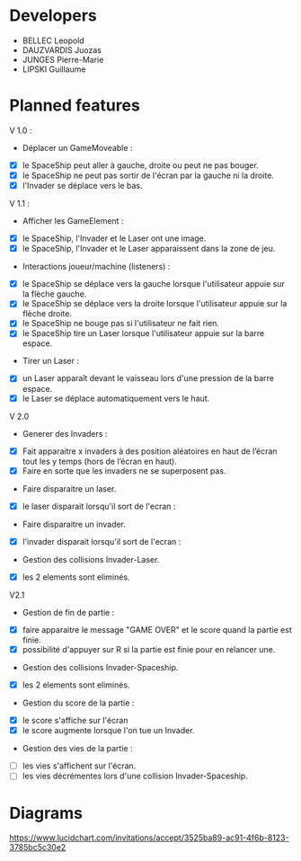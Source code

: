 # Developers

* BELLEC Leopold
* DAUZVARDIS Juozas
* JUNGES Pierre-Marie
* LIPSKI Guillaume

# Planned features

V 1.0 :
* Déplacer un GameMoveable :
 - [x] le SpaceShip peut aller à gauche, droite ou peut ne pas bouger.
 - [x] le SpaceShip ne peut pas sortir de l'écran par la gauche ni la droite.
 - [x] l'Invader se déplace vers le bas.

V 1.1 :
* Afficher les GameElement :
 - [x] le SpaceShip, l'Invader et le Laser ont une image. 
 - [x] le SpaceShip, l'Invader et le Laser apparaissent dans la zone de jeu. 
* Interactions joueur/machine (listeners) :
 - [x] le SpaceShip se déplace vers la gauche lorsque l'utilisateur appuie sur la flèche gauche. 
 - [x] le SpaceShip se déplace vers la droite lorsque l'utilisateur appuie sur la flèche droite. 
 - [x] le SpaceShip ne bouge pas si l'utilisateur ne fait rien. 
 - [x] le SpaceShip tire un Laser lorsque l'utilisateur appuie sur la barre espace. 
* Tirer un Laser :
 - [x] un Laser apparaît devant le vaisseau lors d'une pression de la barre espace. 
 - [x] le Laser se déplace automatiquement vers le haut. 

V 2.0
* Generer des Invaders :
 - [x] Fait apparaitre x invaders à des position aléatoires en haut de l’écran tout les y temps (hors de l’écran en haut).
 - [x] Faire en sorte que les invaders ne se superposent pas.
* Faire disparaitre un laser.
 - [x] le laser disparait lorsqu'il sort de l'ecran :
* Faire disparaitre un invader.
 - [x] l'invader disparait lorsqu'il sort de l'ecran :
* Gestion des collisions Invader-Laser.
 - [x] les 2 elements sont eliminés.
 
 V2.1
 * Gestion de fin de partie :
 - [x] faire apparaitre le message "GAME OVER" et le score quand la partie est finie.
 - [x] possibilité d'appuyer sur R si la partie est finie pour en relancer une.
 * Gestion des collisions Invader-Spaceship.
 - [x] les 2 elements sont eliminés.
 * Gestion du score de la partie :
 - [x] le score s'affiche sur l'écran
 - [x] le score augmente lorsque l'on tue un Invader.
  * Gestion des vies de la partie :
 - [ ] les vies s'affichent sur l'écran.
 - [ ] les vies décrémentes lors d'une collision Invader-Spaceship.

# Diagrams

https://www.lucidchart.com/invitations/accept/3525ba89-ac91-4f6b-8123-3785bc5c30e2
